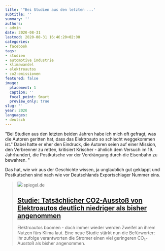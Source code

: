 ```yaml
---
title: '"Bei Studien aus den letzten ...'
subtitle: ''
summary: ''
authors:
- admin
date: 2020-08-31
lastmod: 2020-08-31 16:46:20+02:00
categories:
- facebook
tags:
- studien
- automotive industrie
- klimawandel
- elektroautos
- co2-emissionen
featured: false
image:
  placement: 1
  caption: ''
  focal_point: Smart
  preview_only: true
slug: ''
year: 2020
languages:
- deutsch
---
```


"Bei Studien aus den letzten beiden Jahren habe ich mich oft gefragt, was die Autoren geritten hat, dass das Elektroauto so schlecht weggekommen ist." Dabei hatte er eher den Eindruck, die Autoren seien auf einer Mission, den Verbrenner zu retten, kritisiert Krischer - ähnlich dem Versuch im 19. Jahrhundert, die Postkutsche vor der Verdrängung durch die Eisenbahn zu bewahren. "

Das hat, wie wir aus der Geschichte wissen, ja unglaublich gut geklappt und Postkutschen sind nach wie vor Deutschlands Exportschlager Nummer eins.
> [![](https://cdn.prod.www.spiegel.de/images/9ddcf228-e7df-4d90-8fbb-9ae22938405f_w1200_r1.778_fpx60.14_fpy55.01.jpg)](https://www.spiegel.de/auto/elektroautos-tatsaechlicher-co2-ausstoss-niedriger-als-bisher-angenommen-a-01907849-ede6-4f24-8c3f-89475aadbe69)
> spiegel.de
> ## [Studie: Tatsächlicher CO2-Ausstoß von Elektroautos deutlich niedriger als bisher angenommen](https://www.spiegel.de/auto/elektroautos-tatsaechlicher-co2-ausstoss-niedriger-als-bisher-angenommen-a-01907849-ede6-4f24-8c3f-89475aadbe69)
>
>Elektroautos boomen - doch immer wieder werden Zweifel an ihrem Nutzen fürs Klima laut. Eine neue Studie stärkt nun die Befürworter: Ihr zufolge verantworten die Stromer einen viel geringeren CO₂-Ausstoß als bisher angenommen.